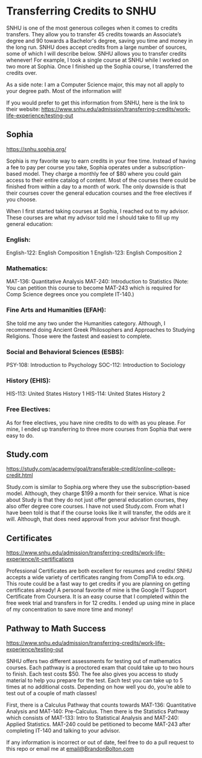 # Transferring Credits to SNHU


SNHU is one of the most generous colleges when it comes to credits transfers. They allow you to transfer 45 credits towards an Associate’s degree and 90 towards a Bachelor's degree, saving you time and money in the long run. SNHU does accept credits from a large number of sources, some of which I will describe below. SNHU allows you to transfer credits whenever! For example, I took a single course at SNHU while I worked on two more at Sophia. Once I finished up the Sophia course, I transferred the credits over. 

As a side note: I am a Computer Science major, this may not all apply to your degree path. Most of the information will! 

If you would prefer to get this information from SNHU, here is the link to their website: https://www.snhu.edu/admission/transferring-credits/work-life-experience/testing-out

## Sophia

https://snhu.sophia.org/


Sophia is my favorite way to earn credits in your free time. Instead of having a fee to pay per course you take, Sophia operates under a subscription-based model. They charge a monthly fee of $80 where you could gain access to their entire catalog of content. Most of the courses there could be finished from within a day to a month of work. The only downside is that their courses cover the general education courses and the free electives if you choose. 

When I first started taking courses at Sophia, I reached out to my advisor. These courses are what my advisor told me I should take to fill up my general education:

### English:

English-122: English Composition 1
English-123: English Composition 2

### Mathematics:

MAT-136: Quantitative Analysis
MAT-240: Introduction to Statistics (Note: You can petition this course to become MAT-243 which is required for Comp Science degrees once you complete IT-140.)

### Fine Arts and Humanities (EFAH):

She told me any two under the Humanities category. Although, I recommend doing Ancient Greek Philosophers and Approaches to Studying Religions. Those were the fastest and easiest to complete. 

### Social and Behavioral Sciences (ESBS):

PSY-108: Introduction to Psychology
SOC-112: Introduction to Sociology

### History (EHIS):

HIS-113: United States History 1
HIS-114: United States History 2

### Free Electives:

As for free electives, you have nine credits to do with as you please. For mine, I ended up transferring to three more courses from Sophia that were easy to do. 

## Study.com

https://study.com/academy/goal/transferable-credit/online-college-credit.html

Study.com is similar to Sophia.org where they use the subscription-based model. Although, they charge $199 a month for their service. What is nice about Study is that they do not just offer general education courses, they also offer degree core courses. I have not used Study.com. From what I have been told is that if the course looks like it will transfer, the odds are it will. Although, that does need approval from your advisor first though. 

## Certificates

https://www.snhu.edu/admission/transferring-credits/work-life-experience/it-certifications

Professional Certificates are both excellent for resumes and credits! SNHU accepts a wide variety of certificates ranging from CompTIA to edx.org. This route could be a fast way to get credits if you are planning on getting certificates already! A personal favorite of mine is the Google IT Support Certificate from Coursera. It is an easy course that I completed within the free week trial and transfers in for 12 credits. I ended up using mine in place of my concentration to save more time and money! 

## Pathway to Math Success

https://www.snhu.edu/admission/transferring-credits/work-life-experience/testing-out

SNHU offers two different assessments for testing out of mathematics courses. Each pathway is a proctored exam that could take up to two hours to finish. Each test costs $50. The fee also gives you access to study material to help you prepare for the test. Each test you can take up to 5 times at no additional costs. Depending on how well you do, you’re able to test out of a couple of math classes!

First, there is a Calculus Pathway that counts towards MAT-136: Quantitative Analysis and MAT-140: Pre-Calculus. Then there is the Statistics Pathway which consists of MAT-133: Intro to Statistical Analysis and MAT-240: Applied Statistics. MAT-240 could be petitioned to become MAT-243 after completing IT-140 and talking to your advisor.


If any information is incorrect or out of date, feel free to do a pull request to this repo or email me at email@BrandonBolton.com

